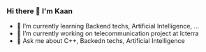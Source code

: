 ### Hi there 👋 I'm Kaan

- 🌱 I’m currently learning Backend techs, Artificial Intelligence, ...
- 🔭 I’m currently working on telecommunication project at Icterra
- 💬 Ask me about C++, Backedn techs, Artificial Intelligence
<!--
**kaan-donmez/kaan-donmez** is a ✨ _special_ ✨ repository because its `README.md` (this file) appears on your GitHub profile.

Here are some ideas to get you started:

- 🔭 I’m currently working on ...
- 👯 I’m looking to collaborate on ...
- 🤔 I’m looking for help with ...
- 💬 Ask me about ...
- 📫 How to reach me: ...
- 😄 Pronouns: ...
- ⚡ Fun fact: ...
-->
